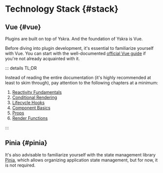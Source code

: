 # Technology Stack {#stack}

## Vue {#vue}

Plugins are built on top of Yskra. And the foundation of Yskra is Vue.

Before diving into plugin development, it's essential to familiarize yourself with Vue. You can start with the well-documented [official Vue guide](https://vuejs.org/guide/introduction.html#what-is-vue) if you're not already acquainted with it.

::: details TL;DR

Instead of reading the entire documentation (it's highly recommended at least to skim through), pay attention to the following chapters at a minimum:

1. [Reactivity Fundamentals](https://vuejs.org/guide/essentials/reactivity-fundamentals.html)
2. [Conditional Rendering](https://vuejs.org/guide/essentials/conditional.html)
3. [Lifecycle Hooks](https://vuejs.org/guide/essentials/lifecycle.html)
4. [Component Basics](https://vuejs.org/guide/essentials/component-basics.html)
5. [Props](https://vuejs.org/guide/components/props.html)
6. [Render Functions](https://vuejs.org/guide/extras/render-function.html)

:::

## Pinia {#pinia}

It's also advisable to familiarize yourself with the state management library [Pinia](https://pinia.vuejs.org/introduction.html), which allows organizing application state management, but for now, it is not required.
